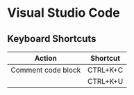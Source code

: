 # Visual Studio Code

## Keyboard Shortcuts

| Action             | Shortcut |
| ------------------ | -------- |
| Comment code block | CTRL+K+C |
|                    | CTRL+K+U |

